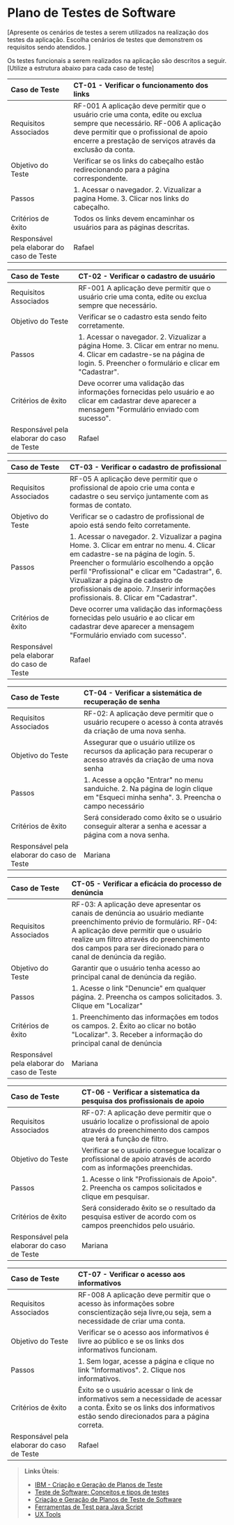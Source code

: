 # Plano de Testes de Software

[Apresente os cenários de testes a serem utilizados na realização dos testes da aplicação. Escolha cenários de testes que demonstrem os requisitos sendo atendidos. ]

Os testes funcionais a serem realizados na aplicação são descritos a seguir. [Utilize a estrutura abaixo para cada caso de teste]

|Caso de Teste    | CT-01 - Verificar o funcionamento dos links |
|:---|:---|
| Requisitos Associados | RF-001 A aplicação deve permitir que o usuário crie uma conta,	edite ou exclua sempre	que necessário. RF-006 A aplicação deve permitir que o	profissional de apoio encerre a	prestação de serviços através	da exclusão da conta.
| Objetivo do Teste | Verificar se os links do cabeçalho estão redirecionando para a página correspondente. |
| Passos | 1. Acessar o navegador. 2. Vizualizar a pagina Home. 3. Clicar nos links do cabeçalho. |
| Critérios de êxito | Todos os links devem encaminhar os usuários para as páginas descritas.  |
| Responsável pela elaborar do caso de Teste | Rafael |


|Caso de Teste    | CT-02 - Verificar o cadastro de usuário |
|:---|:---|
| Requisitos Associados | RF-001 A aplicação deve permitir que o usuário crie uma conta,	edite ou exclua sempre que necessário.
| Objetivo do Teste | Verificar se o cadastro esta sendo feito corretamente. |
| Passos | 1. Acessar o navegador. 2. Vizualizar a página Home. 3. Clicar em entrar no menu. 4. Clicar em cadastre-se na página de login. 5. Preencher o formulário e clicar em "Cadastrar".|
| Critérios de êxito | Deve ocorrer uma validação das informações fornecidas pelo usuário e ao clicar em cadastrar deve aparecer a mensagem "Formulário enviado com sucesso".  |
| Responsável pela elaborar do caso de Teste | Rafael |


|Caso de Teste    | CT-03 - Verificar o cadastro de profissional |
|:---|:---|
| Requisitos Associados | RF-05	A aplicação deve permitir que o	profissional de apoio crie uma conta e cadastre o seu serviço	juntamente com as formas de contato.
| Objetivo do Teste | Verificar se o cadastro de profissional de apoio está sendo feito corretamente. |
| Passos | 1. Acessar o navegador. 2. Vizualizar a pagina Home. 3. Clicar em entrar no menu. 4. Clicar em cadastre-se na página de login. 5. Preencher o formulário escolhendo a opção perfil "Profissional" e clicar em "Cadastrar", 6. Vizualizar a página de cadastro de profissionais de apoio. 7.Inserir informações profissionais. 8. Clicar em "Cadastrar".|
| Critérios de êxito | Deve ocorrer uma validação das informaçõess fornecidas pelo usuário e ao clicar em cadastrar deve aparecer a mensagem "Formulário enviado com sucesso".  |
| Responsável pela elaborar do caso de Teste | Rafael |

|Caso de Teste    | CT-04 - Verificar a sistemática de recuperação de senha |
|:---|:---|
| Requisitos Associados | RF-02: A aplicação deve permitir que o usuário recupere o acesso à conta através da criação de uma nova senha.
| Objetivo do Teste | Assegurar que o usuário utilize os recursos da aplicação para recuperar o acesso através da criação de uma nova senha |
| Passos | 1. Acesse a opção "Entrar" no menu sanduiche. 2. Na página de login clique em "Esqueci minha senha". 3. Preencha o campo necessário|
| Critérios de êxito | Será considerado como êxito se o usuário conseguir alterar a senha e acessar a página com a nova senha. |
| Responsável pela elaborar do caso de Teste | Mariana |

|Caso de Teste    | CT-05 - Verificar a eficácia do processo de denúncia |
|:---|:---|
| Requisitos Associados | RF-03: A aplicação deve apresentar os canais de denúncia ao usuário mediante preenchimento prévio de formulário. RF-04: A aplicação deve permitir que o usuário realize um filtro através do preenchimento dos campos para ser direcionado para o canal de denúncia da região. |
| Objetivo do Teste | Garantir que o usuário tenha acesso ao principal canal de denúncia da região. |
| Passos  | 1. Acesse o link "Denuncie" em qualquer página. 2. Preencha os campos solicitados. 3. Clique em "Localizar"
| Critérios de êxito | 1. Preenchimento das informações em todos os campos. 2. Êxito ao clicar no botão "Localizar". 3. Receber a informação do principal canal de denúncia  |
| Responsável pela elaborar do caso de Teste | Mariana |

|Caso de Teste    | CT-06 - Verificar a sistematica da pesquisa dos profissionais de apoio|
|:---|:---|
| Requisitos Associados | RF-07: A aplicação deve permitir que o usuário localize o profissional de apoio através do preenchimento dos campos que terá a função de filtro. |
| Objetivo do Teste | Verificar se o usuário consegue localizar o profissional de apoio através de acordo com as informações preenchidas. |
| Passos  | 1. Acesse o link "Profissionais de Apoio". 2. Preencha os campos solicitados e clique em pesquisar. |
| Critérios de êxito | Será considerado êxito se o resultado da pesquisa estiver de acordo com os campos preenchidos pelo usuário. |
| Responsável pela elaborar do caso de Teste | Mariana |

|Caso de Teste    | CT-07 - Verificar o acesso aos informativos |
|:---|:---|
| Requisitos Associados | RF-008 A aplicação deve permitir que o acesso às informações sobre conscientização seja livre,ou seja, sem a necessidade de criar uma conta.
| Objetivo do Teste | Verificar se o acesso aos informativos é livre ao público e se os links dos informativos funcionam. |
| Passos | 1. Sem logar, acesse a página e clique no link "Informativos". 2. Clique nos informativos.|
| Critérios de êxito | Êxito se o usuário acessar o link de informativos sem a necessidade de acessar a conta. Êxito se os links dos informativos estão sendo direcionados para a página correta. |
| Responsável pela elaborar do caso de Teste | Rafael |



> **Links Úteis**:
> - [IBM - Criação e Geração de Planos de Teste](https://www.ibm.com/developerworks/br/local/rational/criacao_geracao_planos_testes_software/index.html)
> -  [Teste de Software: Conceitos e tipos de testes](https://blog.onedaytesting.com.br/teste-de-software/)
> - [Criação e Geração de Planos de Teste de Software](https://www.ibm.com/developerworks/br/local/rational/criacao_geracao_planos_testes_software/index.html)
> - [Ferramentas de Test para Java Script](https://geekflare.com/javascript-unit-testing/)
> - [UX Tools](https://uxdesign.cc/ux-user-research-and-user-testing-tools-2d339d379dc7)
